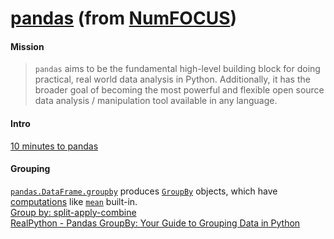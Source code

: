 # <a href="https://pandas.pydata.org/about/">pandas</a> (from <a href="https://numfocus.org/">NumFOCUS</a>)
#### Mission
>`pandas` aims to be the fundamental high-level building block for doing practical, real world data analysis in Python. Additionally, it has the broader goal of becoming the most powerful and flexible open source data analysis / manipulation tool available in any language.

#### Intro
<a href="https://pandas.pydata.org/pandas-docs/stable/user_guide/10min.html">10 minutes to pandas</a><br>

#### Grouping
<a href="https://pandas.pydata.org/pandas-docs/stable/reference/api/pandas.DataFrame.groupby.html">`pandas.DataFrame.groupby`</a> produces 
<a href="https://pandas.pydata.org/docs/reference/groupby.html">`GroupBy`</a> objects, which have 
<a href="https://pandas.pydata.org/docs/reference/groupby.html#computations-descriptive-stats">computations</a> like 
<a href="https://pandas.pydata.org/docs/reference/api/pandas.core.groupby.GroupBy.mean.html">`mean`</a> built-in.<br>
<a href="https://pandas.pydata.org/docs/user_guide/groupby.html">Group by: split-apply-combine</a><br>
<a href="https://realpython.com/pandas-groupby/">RealPython - Pandas GroupBy: Your Guide to Grouping Data in Python</a><br>